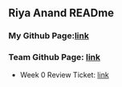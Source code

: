 ## Riya Anand READme
### My Github Page:[link](https://ranand2445.github.io/curly-knife/)

### Team Github Page: [link](https://kamryns.github.io/curly-cupboard/)
  
- Week 0 Review Ticket: [link](https://github.com/kamryns/curly-cupboard/issues/11)